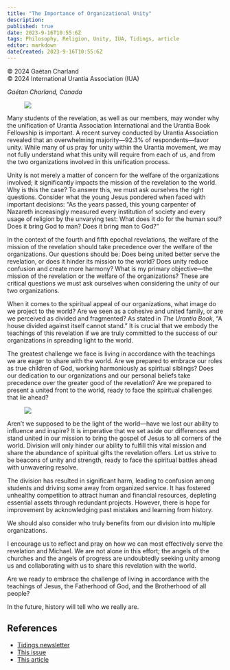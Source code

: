 ```yaml
---
title: "The Importance of Organizational Unity"
description: 
published: true
date: 2023-9-16T10:55:6Z
tags: Philosophy, Religion, Unity, IUA, Tidings, article
editor: markdown
dateCreated: 2023-9-16T10:55:6Z
---
```


<p class="v-card v-sheet theme--light grey lighten-3 px-2">© 2024 Gaétan Charland<br>© 2024 International Urantia Association (IUA)</p>

_Gaétan Charland, Canada_

<figure id="Figure_1" class="image urantiapedia">
<img src="/image/article/IUA_Tidings/heart-Pete-Linforth-706x222.jpg">
</figure>

Many students of the revelation, as well as our members, may wonder why the unification of Urantia Association International and the Urantia Book Fellowship is important. A recent survey conducted by Urantia Association revealed that an overwhelming majority—92.3% of respondents—favor unity. While many of us pray for unity within the Urantia movement, we may not fully understand what this unity will require from each of us, and from the two organizations involved in this unification process.

Unity is not merely a matter of concern for the welfare of the organizations involved; it significantly impacts the mission of the revelation to the world. Why is this the case? To answer this, we must ask ourselves the right questions. Consider what the young Jesus pondered when faced with important decisions: “As the years passed, this young carpenter of Nazareth increasingly measured every institution of society and every usage of religion by the unvarying test: What does it do for the human soul? Does it bring God to man? Does it bring man to God?”

In the context of the fourth and fifth epochal revelations, the welfare of the mission of the revelation should take precedence over the welfare of the organizations. Our questions should be: Does being united better serve the revelation, or does it hinder its mission to the world? Does unity reduce confusion and create more harmony? What is my primary objective—the mission of the revelation or the welfare of the organizations? These are critical questions we must ask ourselves when considering the unity of our two organizations.

When it comes to the spiritual appeal of our organizations, what image do we project to the world? Are we seen as a cohesive and united family, or are we perceived as divided and fragmented? As stated in _The Urantia Book_, “A house divided against itself cannot stand.” It is crucial that we embody the teachings of this revelation if we are truly committed to the success of our organizations in spreading light to the world.

The greatest challenge we face is living in accordance with the teachings we are eager to share with the world. Are we prepared to embrace our roles as true children of God, working harmoniously as spiritual siblings? Does our dedication to our organizations and our personal beliefs take precedence over the greater good of the revelation? Are we prepared to present a united front to the world, ready to face the spiritual challenges that lie ahead?

<figure id="Figure_2" class="image urantiapedia">
<img src="/image/article/IUA_Tidings/Jesus_talk_JWeslley.jpg">
</figure>

Aren’t we supposed to be the light of the world—have we lost our ability to influence and inspire? It is imperative that we set aside our differences and stand united in our mission to bring the gospel of Jesus to all corners of the world. Division will only hinder our ability to fulfill this vital mission and share the abundance of spiritual gifts the revelation offers. Let us strive to be beacons of unity and strength, ready to face the spiritual battles ahead with unwavering resolve.

The division has resulted in significant harm, leading to confusion among students and driving some away from organized service. It has fostered unhealthy competition to attract human and financial resources, depleting essential assets through redundant projects. However, there is hope for improvement by acknowledging past mistakes and learning from history.

We should also consider who truly benefits from our division into multiple organizations.

I encourage us to reflect and pray on how we can most effectively serve the revelation and Michael. We are not alone in this effort; the angels of the churches and the angels of progress are undoubtedly seeking unity among us and collaborating with us to share this revelation with the world.

Are we ready to embrace the challenge of living in accordance with the teachings of Jesus, the Fatherhood of God, and the Brotherhood of all people?

In the future, history will tell who we really are.

## References

- [Tidings newsletter](https://urantia-association.org/about-tidings-newsletter/)
- [This issue](https://urantia-association.org/newsletter/tidings-june-2024/)
- [This article](https://urantia-association.org/the-importance-of-organizational-unity)